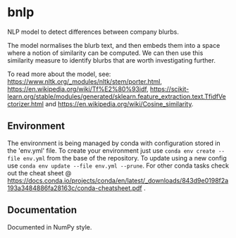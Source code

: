 # bnlp
NLP model to detect differences between company blurbs.

The model normalises the blurb text, and then embeds them into a space where a notion of similarity can be computed. We can then use this similarity measure to identify blurbs that are worth investigating further.

To read more about the model, see:
https://www.nltk.org/_modules/nltk/stem/porter.html,
https://en.wikipedia.org/wiki/Tf%E2%80%93idf, https://scikit-learn.org/stable/modules/generated/sklearn.feature_extraction.text.TfidfVectorizer.html and
https://en.wikipedia.org/wiki/Cosine_similarity.

## Environment
The environment is being managed by conda with configuration stored in the 'env.yml' file. To create your environment just use `conda env create --file env.yml` from the base of the repository. To update using a new config use `conda env update --file env.yml --prune`.
For other conda tasks check out the cheat sheet @ https://docs.conda.io/projects/conda/en/latest/_downloads/843d9e0198f2a193a3484886fa28163c/conda-cheatsheet.pdf .

## Documentation

Documented in NumPy style.
